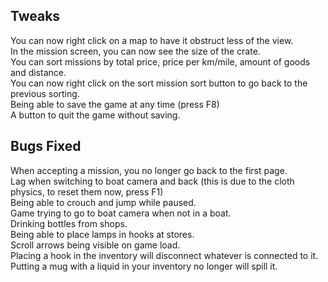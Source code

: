 ## Tweaks

You can now right click on a map to have it obstruct less of the view.<br>
In the mission screen, you can now see the size of the crate.<br>
You can sort missions by total price, price per km/mile, amount of goods and distance.<br>
You can now right click on the sort mission sort button to go back to the previous sorting.<br>
Being able to save the game at any time (press F8)<br>
A button to quit the game without saving.<br>

## Bugs Fixed

When accepting a mission, you no longer go back to the first page.<br>
Lag when switching to boat camera and back (this is due to the cloth physics, to reset them now, press F1)<br>
Being able to crouch and jump while paused.<br>
Game trying to go to boat camera when not in a boat.<br>
Drinking bottles from shops.<br>
Being able to place lamps in hooks at stores.<br>
Scroll arrows being visible on game load.<br>
Placing a hook in the inventory will disconnect whatever is connected to it.<br>
Putting a mug with a liquid in your inventory no longer will spill it.<br>